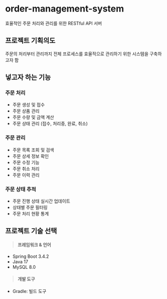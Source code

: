 # order-management-system
효율적인 주문 처리와 관리를 위한 RESTful API 서버

## 프로젝트 기획의도
주문의 처리부터 관리까지 전체 프로세스를 효율적으로 관리하기 위한 시스템을 구축하고자 함

## 넣고자 하는 기능

### 주문 처리
+ 주문 생성 및 접수
+ 주문 상품 관리
+ 주문 수량 및 금액 계산
+ 주문 상태 관리 (접수, 처리중, 완료, 취소)

### 주문 관리
+ 주문 목록 조회 및 검색
+ 주문 상세 정보 확인
+ 주문 수정 기능
+ 주문 취소 처리
+ 주문 이력 관리

### 주문 상태 추적
+ 주문 진행 상태 실시간 업데이트
+ 상태별 주문 필터링
+ 주문 처리 현황 통계

## 프로젝트 기술 선택

> #### 프레임워크 & 언어
+ Spring Boot 3.4.2
+ Java 17
+ MySQL 8.0

> #### 개발 도구
+ Gradle: 빌드 도구

